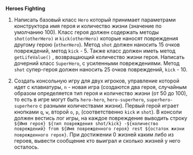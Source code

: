 **Heroes Fighting** 
 
 1. Написать базовый класс `Hero` который принимает параметрами конструктора имя героя и количество жизни (значение по умолчанию 100). Класс героя должен содержать методы `shot(otherHero)` и `kick(otherHero)` которые наносят повреждения другому герою (`otherHero`). Метод `shot` должен наносить 15 очков повреждений, метод `kick` - 5. Также класс должен иметь метод `getLifeValue()` , возвращающий количество жизни героя. Написать дочерний класс `SuperHero`, с усиленными повреждениями. Метод `shot` супер-героя должен наносить 25 очков повреждений, `kick` - 10. 
 
 2. Создать консольную игру для двух игроков, управление которой идет с клавиатуры, `n` - новая игра (создаются два героя, случайным образом определяется тип героя и количество жизни (от 50 до 100), то есть в игре могут быть `hero-hero`, `hero-superhero`, `superhero-superhero` с разными количествами жизни). Первый герой играет кнопками `q`, `w`, второй `o`, `p`, (соответственно `kick` и `shot`). В консоли должен вестись лог игры, на каждое повреждение выводить строку ` ${Имя героя} ${тип повреждения shot/kick} -${количество повреждений} from ${Имя поврежденного героя} rest ${остаток жизни поврежденного героя}`. При достижении 0 жизней каким либо из героев, вывести сообщение кто выиграл и сколько жизней у него осталось.   

   
